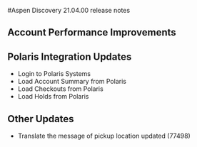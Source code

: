 #Aspen Discovery 21.04.00 release notes
## Account Performance Improvements


## Polaris Integration Updates
- Login to Polaris Systems
- Load Account Summary from Polaris
- Load Checkouts from Polaris
- Load Holds from Polaris

## Other Updates
- Translate the message of pickup location updated (77498)
